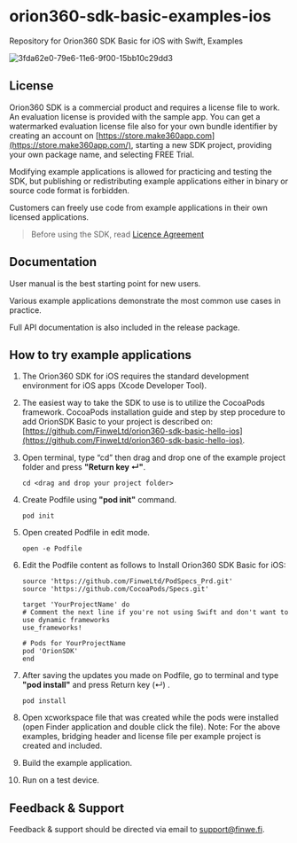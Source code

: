 # orion360-sdk-basic-examples-ios
Repository for Orion360 SDK Basic for iOS with Swift, Examples

![3fda62e0-79e6-11e6-9f00-15bb10c29dd3](https://user-images.githubusercontent.com/36510685/36966726-643d6682-2066-11e8-989a-0447ecb05149.png)

## License

Orion360 SDK is a commercial product and requires a license file to work. An evaluation license is provided with the sample app. You can get a watermarked evaluation license file also for your own bundle identifier by creating an account on [https://store.make360app.com](https://store.make360app.com/), starting a new SDK project, providing your own package name, and selecting FREE Trial.

Modifying example applications is allowed for practicing and testing the SDK, but publishing or redistributing example applications either in binary or source code format is forbidden.

Customers can freely use code from example applications in their own licensed applications.

> Before using the SDK, read  [Licence Agreement](https://github.com/FinweLtd/Orion_SDK_iOS_SampleApps/blob/master/Finwe_Orion360_SDK_Basic_Evaluation_Kit_License_en_US-20161212_1500.pdf)

## Documentation

User manual is the best starting point for new users.

Various example applications demonstrate the most common use cases in practice.

Full API documentation is also included in the release package.

## How to try example applications

1.  The Orion360 SDK for iOS requires the standard development environment for iOS apps (Xcode Developer Tool).
2.  The easiest way to take the SDK to use is to utilize the CocoaPods framework. CocoaPods installation guide and step by step procedure to add OrionSDK Basic to your project is described on:  [https://github.com/FinweLtd/orion360-sdk-basic-hello-ios](https://github.com/FinweLtd/orion360-sdk-basic-hello-ios).
3.  Open terminal, type “cd” then drag and drop one of the example project folder and press **"Return key ↵"**.   
    ```
	cd <drag and drop your project folder>
	 ```
 
4.  Create Podfile using **"pod init"** command. 
    ```
	pod init
	 ```
    
5. Open created Podfile in edit mode.
    
    ```
    open -e Podfile 
     ```
    
6.  Edit the Podfile content as follows to Install Orion360 SDK Basic for iOS:

	```
	source 'https://github.com/FinweLtd/PodSpecs_Prd.git'  
	source 'https://github.com/CocoaPods/Specs.git'  
	  
	target 'YourProjectName' do  
	# Comment the next line if you're not using Swift and don't want to use dynamic frameworks  
	use_frameworks!  
	  
	# Pods for YourProjectName  
	pod 'OrionSDK'  
	end
	```
7. After saving the updates you made on Podfile, go to terminal and type **"pod install"** and press Return key (↵) .

	 ```
	pod install
	 ```
	 
8. Open xcworkspace file that was created while the pods were installed (open Finder application and double click the file).
Note: For the above examples, bridging header and license file per example project is created and included. 
9.  Build the example application.
10.  Run on a test device.

## Feedback & Support

Feedback & support should be directed via email to  [support@finwe.fi](mailto:support@finwe.fi). 



